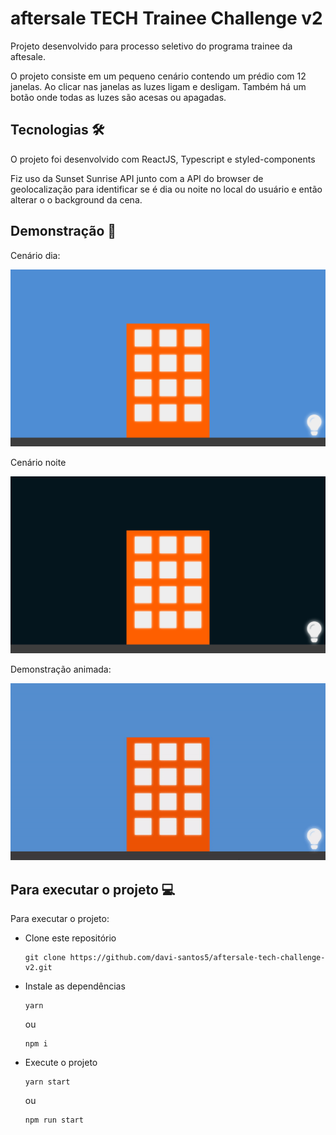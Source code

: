 # aftersale TECH Trainee Challenge v2

Projeto desenvolvido para processo seletivo do programa trainee da aftesale.

O projeto consiste em um pequeno cenário contendo um prédio com 12 janelas. Ao clicar nas janelas as luzes ligam e desligam. Também há um botão onde todas as luzes são acesas ou apagadas.

## Tecnologias :hammer_and_wrench:

O projeto foi desenvolvido com ReactJS, Typescript e styled-components

Fiz uso da Sunset Sunrise API junto com a API do browser de geolocalização para identificar se é dia ou noite no local do usuário e então alterar o o background da cena.



## Demonstração :art:

Cenário dia:

![day_scenery](./assets/demo_day.png)



Cenário noite

![night_scenery](./assets/demo_night.png)



Demonstração animada:

![demon](./assets/demo.gif)



## Para executar o projeto :computer:

Para executar o projeto:

- Clone este repositório

  ```
  git clone https://github.com/davi-santos5/aftersale-tech-challenge-v2.git
  ```



- Instale as dependências

  ```
  yarn
  ```

  ou

  ```
  npm i
  ```



- Execute o projeto

  ```
  yarn start
  ```

  ou

  ```
  npm run start
  ```

  